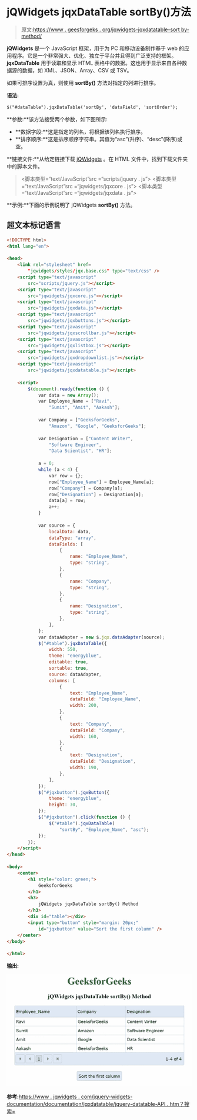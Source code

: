 # jQWidgets jqxDataTable sortBy()方法

> 原文:[https://www . geesforgeks . org/jqwidgets-jqxdatatable-sort by-method/](https://www.geeksforgeeks.org/jqwidgets-jqxdatatable-sortby-method/)

**jQWidgets** 是一个 JavaScript 框架，用于为 PC 和移动设备制作基于 web 的应用程序。它是一个非常强大、优化、独立于平台并且得到广泛支持的框架。 **jqxDataTable** 用于读取和显示 HTML 表格中的数据。这也用于显示来自各种数据源的数据，如 XML、JSON、Array、CSV 或 TSV。

如果可排序设置为真，则使用 **sortBy()** 方法对指定的列进行排序。

**语法:**

```html
$("#dataTable").jqxDataTable('sortBy', 'dataField', 'sortOrder');
```

**参数:**该方法接受两个参数，如下图所示:

*   **数据字段:**这是指定的列名，将根据该列名执行排序。
*   **排序顺序:**这是排序顺序字符串。其值为“asc”(升序)、“desc”(降序)或空。

**链接文件:**从给定链接下载 [jQWidgets](https://www.jqwidgets.com/download/) 。在 HTML 文件中，找到下载文件夹中的脚本文件。

> <link rel="”stylesheet”" href="”jqwidgets/styles/jqx.base.css”" type="”text/css”">
> <脚本类型=“text/JavaScript”src =“scripts/jquery . js”></script>
> <脚本类型=“text/JavaScript”src =“jqwidgets/jqxcore . js”></script>
> <脚本类型=“text/JavaScript”src =“jqwidgets/jqxdata . js”>

**示例:**下面的示例说明了 jQWidgets **sortBy()** 方法。

## 超文本标记语言

```html
<!DOCTYPE html>
<html lang="en">

<head>
    <link rel="stylesheet" href=
        "jqwidgets/styles/jqx.base.css" type="text/css" />
    <script type="text/javascript" 
        src="scripts/jquery.js"></script>
    <script type="text/javascript" 
        src="jqwidgets/jqxcore.js"></script>
    <script type="text/javascript" 
        src="jqwidgets/jqxdata.js"></script>
    <script type="text/javascript" 
        src="jqwidgets/jqxbuttons.js"></script>
    <script type="text/javascript" 
        src="jqwidgets/jqxscrollbar.js"></script>
    <script type="text/javascript" 
        src="jqwidgets/jqxlistbox.js"></script>
    <script type="text/javascript" 
        src="jqwidgets/jqxdropdownlist.js"></script>
    <script type="text/javascript" 
        src="jqwidgets/jqxdatatable.js"></script>

    <script>
        $(document).ready(function () {
            var data = new Array();
            var Employee_Name = ["Ravi", 
                "Sumit", "Amit", "Aakash"];

            var Company = ["GeeksforGeeks", 
                "Amazon", "Google", "GeeksforGeeks"];

            var Designation = ["Content Writer", 
                "Software Engineer", 
                "Data Scientist", "HR"];

            a = 0;
            while (a < 4) {
                var row = {};
                row["Employee_Name"] = Employee_Name[a];
                row["Company"] = Company[a];
                row["Designation"] = Designation[a];
                data[a] = row;
                a++;
            }

            var source = {
                localData: data,
                dataType: "array",
                dataFields: [
                    {
                        name: "Employee_Name",
                        type: "string",
                    },
                    {
                        name: "Company",
                        type: "string",
                    },
                    {
                        name: "Designation",
                        type: "string",
                    },
                ],
            };
            var dataAdapter = new $.jqx.dataAdapter(source);
            $("#table").jqxDataTable({
                width: 550,
                theme: "energyblue",
                editable: true,
                sortable: true,
                source: dataAdapter,
                columns: [
                    {
                        text: "Employee_Name",
                        dataField: "Employee_Name",
                        width: 200,
                    },
                    {
                        text: "Company",
                        dataField: "Company",
                        width: 160,
                    },
                    {
                        text: "Designation",
                        dataField: "Designation",
                        width: 190,
                    },
                ],
            });
            $("#jqxbutton").jqxButton({
                theme: "energyblue",
                height: 30,
            });
            $("#jqxbutton").click(function () {
                $("#table").jqxDataTable(
                    "sortBy", "Employee_Name", "asc");
            });
        });
    </script>
</head>

<body>
    <center>
        <h1 style="color: green;">
            GeeksforGeeks
        </h1>
        <h3>
            jQWidgets jqxDataTable sortBy() Method
        </h3>
        <div id="table"></div>
        <input type="button" style="margin: 20px;" 
            id="jqxbutton" value="Sort the first column" />
    </center>
</body>

</html>
```

**输出:**

![](img/d7dbec71888eb97fc45931ab9d30a43b.png)

**参考:**[https://www . jqwidgets . com/jquery-widgets-documentation/documentation/jqxdatatable/jquery-datatable-API . htm？搜索=](https://www.jqwidgets.com/jquery-widgets-documentation/documentation/jqxdatatable/jquery-datatable-api.htm?search=)
